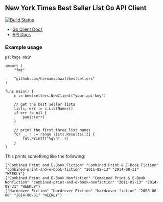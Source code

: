 New York Times Best Seller List Go API Client
---------------------------------------------

[![Build Status](https://travis-ci.org/hermanschaaf/bestsellers.svg?branch=master)](https://travis-ci.org/hermanschaaf/bestsellers)


 - [Go Client Docs](http://godoc.org/github.com/hermanschaaf/bestsellers)
 - [API Docs](http://developer.nytimes.com/docs/best_sellers_api)

### Example usage

```
package main

import (
	"fmt"

	"github.com/hermanschaaf/bestsellers"
)

func main() {
	c := bestsellers.NewClient("your-api-key")

	// get the best seller lists
	lists, err := c.ListNames()
	if err != nil {
		panic(err)
	}

	// print the first three list names
	for _, r := range lists.Results[:3] {
		fmt.Printf("%q\n", r)
	}
}
```

This prints something like the following:

```
{"Combined Print and E-Book Fiction" "Combined Print & E-Book Fiction" "combined-print-and-e-book-fiction" "2011-02-13" "2014-08-31" "WEEKLY"}
{"Combined Print and E-Book Nonfiction" "Combined Print & E-Book Nonfiction" "combined-print-and-e-book-nonfiction" "2011-02-13" "2014-08-31" "WEEKLY"}
{"Hardcover Fiction" "Hardcover Fiction" "hardcover-fiction" "2008-06-08" "2014-08-31" "WEEKLY"}
```